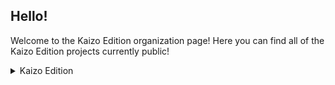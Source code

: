 ## Hello!

Welcome to the Kaizo Edition organization page! Here you can find all of the Kaizo Edition projects currently public!

<details>

<summary>Kaizo Edition</summary>

Kaizo Edition is a project created in 2023 by Kagaries

It was orginally known as "Hardmode Minecraft" before the re-brand to Kaizo Edition. "Hardmode Minecraft" pretty much had the same idea and concept as current day Kaizo Edition, but wasn't planned to be as big as Kaizo Edition is now. In fact, Kaizo Edition wasn't even meant to be more then a fun little joke!

> Personal Kagaries Note:
> Kaizo Edition is my favorite personal project I've worked on, and the fact I'm able to even have other people helping me is amazing.

</details>
